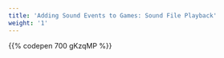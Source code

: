 ```yaml
---
title: 'Adding Sound Events to Games: Sound File Playback'
weight: '1'
---
```

{{% codepen 700 gKzqMP %}}
